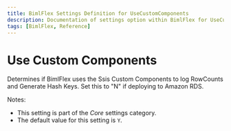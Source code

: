 ```yaml
---
title: BimlFlex Settings Definition for UseCustomComponents
description: Documentation of settings option within BimlFlex for UseCustomComponents
tags: [BimlFlex, Reference]
---
```


# Use Custom Components

Determines if BimlFlex uses the Ssis Custom Components to log RowCounts and Generate Hash Keys. Set this to "N" if deploying to Amazon RDS.

Notes:

* This setting is part of the *Core* settings category.
* The default value for this setting is `Y`.

